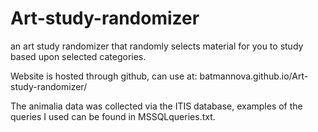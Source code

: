 # Art-study-randomizer
an art study randomizer that randomly selects material for you to study based upon selected categories.

Website is hosted through github, can use at: batmannova.github.io/Art-study-randomizer/

The animalia data was collected via the ITIS database, examples of the queries I used can be found in MSSQLqueries.txt.
